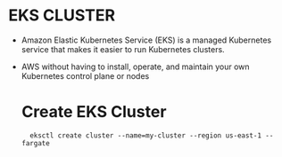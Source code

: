# EKS CLUSTER

- Amazon Elastic Kubernetes Service (EKS) is a managed Kubernetes service that makes it easier to run Kubernetes clusters.
- AWS without having to install, operate, and maintain your own Kubernetes control plane or nodes

  # Create EKS Cluster

        eksctl create cluster --name=my-cluster --region us-east-1 --fargate
